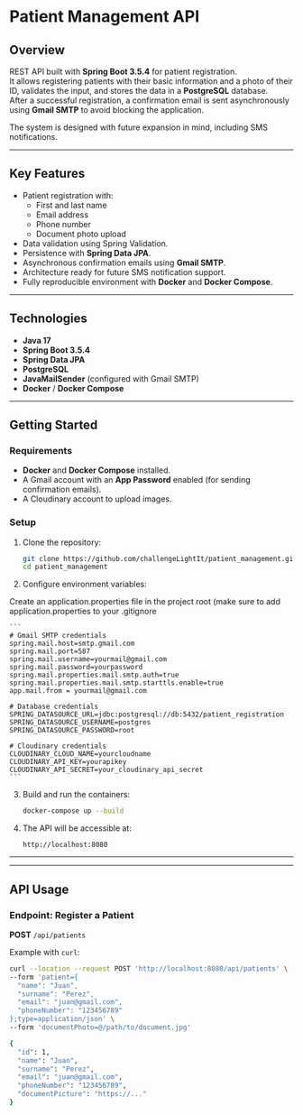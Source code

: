 # Patient Management API

## Overview
REST API built with **Spring Boot 3.5.4** for patient registration.  
It allows registering patients with their basic information and a photo of their ID, validates the input, and stores the data in a **PostgreSQL** database.  
After a successful registration, a confirmation email is sent asynchronously using **Gmail SMTP** to avoid blocking the application.

The system is designed with future expansion in mind, including SMS notifications.

---

## Key Features
- Patient registration with:
    - First and last name
    - Email address
    - Phone number
    - Document photo upload
- Data validation using Spring Validation.
- Persistence with **Spring Data JPA**.
- Asynchronous confirmation emails using **Gmail SMTP**.
- Architecture ready for future SMS notification support.
- Fully reproducible environment with **Docker** and **Docker Compose**.

---

## Technologies
- **Java 17**
- **Spring Boot 3.5.4**
- **Spring Data JPA**
- **PostgreSQL**
- **JavaMailSender** (configured with Gmail SMTP)
- **Docker** / **Docker Compose**

---

## Getting Started

### Requirements
- **Docker** and **Docker Compose** installed.
- A Gmail account with an **App Password** enabled (for sending confirmation emails).
- A Cloudinary account to upload images.

### Setup

1. Clone the repository:
    ```bash
    git clone https://github.com/challengeLightIt/patient_management.git
    cd patient_management
    ```

2. Configure environment variables:

Create an application.properties file in the project root (make sure to add application.properties to your .gitignore

    ```
    # Gmail SMTP credentials
    spring.mail.host=smtp.gmail.com
    spring.mail.port=587
    spring.mail.username=yourmail@gmail.com
    spring.mail.password=yourpassword
    spring.mail.properties.mail.smtp.auth=true
    spring.mail.properties.mail.smtp.starttls.enable=true
    app.mail.from = yourmail@gmail.com

    # Database credentials
    SPRING_DATASOURCE_URL=jdbc:postgresql://db:5432/patient_registration
    SPRING_DATASOURCE_USERNAME=postgres
    SPRING_DATASOURCE_PASSWORD=root

    # Cloudinary credentials
    CLOUDINARY_CLOUD_NAME=yourcloudname
    CLOUDINARY_API_KEY=yourapikey
    CLOUDINARY_API_SECRET=your_cloudinary_api_secret
    ```

3. Build and run the containers:

    ```bash
    docker-compose up --build
    ```

4. The API will be accessible at:

    ```
    http://localhost:8080
    ```

---


---

## API Usage

### Endpoint: Register a Patient

**POST** `/api/patients`

Example with `curl`:
```bash
curl --location --request POST 'http://localhost:8080/api/patients' \
--form 'patient={
  "name": "Juan",
  "surname": "Perez",
  "email": "juan@gmail.com",
  "phoneNumber": "123456789"
};type=application/json' \
--form 'documentPhoto=@/path/to/document.jpg'

{
  "id": 1,
  "name": "Juan",
  "surname": "Perez",
  "email": "juan@gmail.com",
  "phoneNumber": "123456789",
  "documentPicture": "https://..."
}
